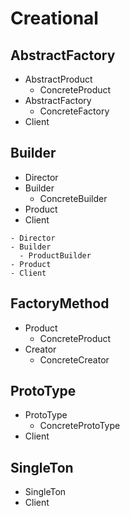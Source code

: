 # Creational
## AbstractFactory
- AbstractProduct
  - ConcreteProduct
- AbstractFactory
  - ConcreteFactory
- Client

## Builder
- Director
- Builder
  - ConcreteBuilder
- Product
- Client

```
- Director
- Builder
  - ProductBuilder
- Product
- Client
```

## FactoryMethod
- Product
  - ConcreteProduct
- Creator
  - ConcreteCreator


## ProtoType
- ProtoType
  - ConcreteProtoType
- Client

## SingleTon
- SingleTon
- Client
